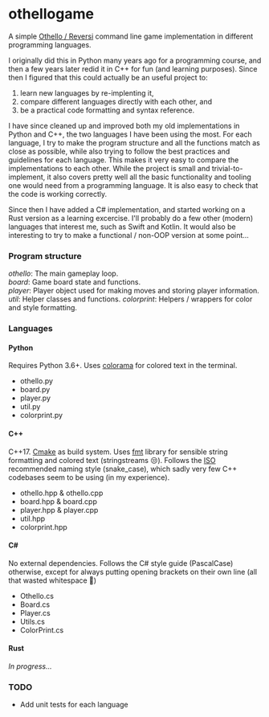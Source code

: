# othellogame

A simple [Othello / Reversi](https://en.wikipedia.org/wiki/Reversi) command line game implementation in different programming languages.

I originally did this in Python many years ago for a programming course, and then a few years later redid it in C++ for fun (and learning purposes). Since then I figured that this could actually be an useful project to: 
1. learn new languages by re-implenting it,
2. compare different languages directly with each other, and
3. be a practical code formatting and syntax reference.

I have since cleaned up and improved both my old implementations in Python and C++, the two languages I have been using the most. For each language, I try to make the program structure and all the functions match as close as possible, while also trying to follow the best practices and guidelines for each language. This makes it very easy to compare the implementations to each other. While the project is small and trivial-to-implement, it also covers pretty well all the basic functionality and tooling one would need from a programming language. It is also easy to check that the code is working correctly.

Since then I have added a C# implementation, and started working on a Rust version as a learning excercise. I'll probably do a few other (modern) languages that interest me, such as Swift and Kotlin. It would also be interesting to try to make a functional / non-OOP version at some point...

### Program structure

_othello_: The main gameplay loop.  
_board_: Game board state and functions.  
_player_: Player object used for making moves and storing player information.  
_util_: Helper classes and functions.
_colorprint_: Helpers / wrappers for color and style formatting.

### Languages

#### Python

Requires Python 3.6+. Uses [colorama](https://pypi.org/project/colorama/) for colored text in the terminal.  
* othello.py
* board.py
* player.py
* util.py
* colorprint.py

#### C++

C++17. [Cmake](https://cmake.org/) as build system. Uses [fmt](https://github.com/fmtlib/fmt) library for sensible string formatting and colored text (stringstreams :unamused:). Follows the [ISO](http://isocpp.github.io/CppCoreGuidelines/CppCoreGuidelines#S-naming) recommended naming style (snake_case), which sadly very few C++ codebases seem to be using (in my experience).
* othello.hpp & othello.cpp
* board.hpp & board.cpp
* player.hpp & player.cpp
* util.hpp
* colorprint.hpp

#### C#

No external dependencies. Follows the C# style guide (PascalCase) otherwise, except for always putting opening brackets on their own line (all that wasted whitespace :grimacing:)
* Othello.cs
* Board.cs
* Player.cs
* Utils.cs
* ColorPrint.cs

#### Rust

*In progress...*


### TODO

* Add unit tests for each language
